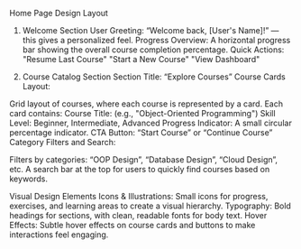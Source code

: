 
Home Page Design Layout
1. Welcome Section
User Greeting: “Welcome back, [User's Name]!” — this gives a personalized feel.
Progress Overview: A horizontal progress bar showing the overall course completion percentage.
Quick Actions:
"Resume Last Course"
"Start a New Course"
"View Dashboard"

2. Course Catalog Section
Section Title: “Explore Courses”
Course Cards Layout:

Grid layout of courses, where each course is represented by a card.
Each card contains:
Course Title: (e.g., "Object-Oriented Programming")
Skill Level: Beginner, Intermediate, Advanced
Progress Indicator: A small circular percentage indicator.
CTA Button: “Start Course” or “Continue Course”
Category Filters and Search:

Filters by categories: “OOP Design”, “Database Design”, “Cloud Design”, etc.
A search bar at the top for users to quickly find courses based on keywords.

Visual Design Elements
Icons & Illustrations: Small icons for progress, exercises, and learning areas to create a visual hierarchy.
Typography: Bold headings for sections, with clean, readable fonts for body text.
Hover Effects: Subtle hover effects on course cards and buttons to make interactions feel engaging.